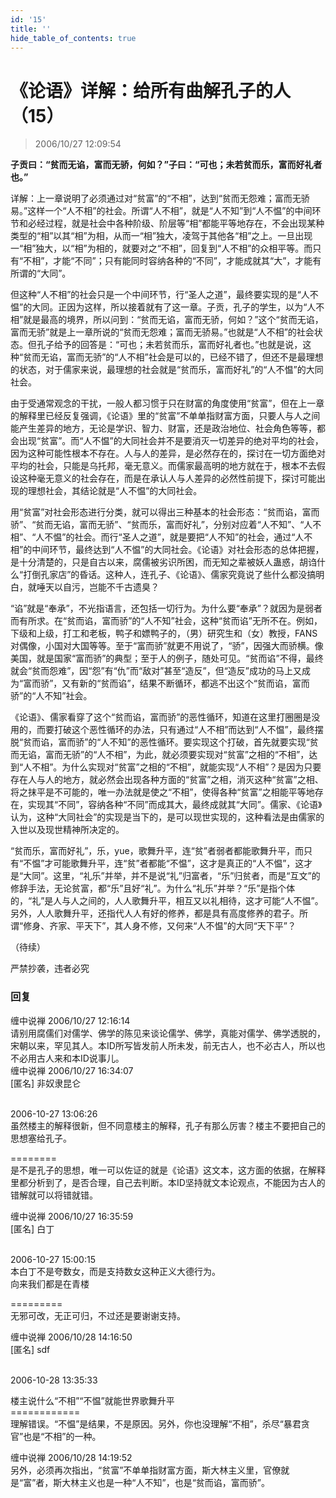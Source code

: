 ```yaml
---
id: '15'
title: ''
hide_table_of_contents: true
---
```


# 《论语》详解：给所有曲解孔子的人（15）

> 2006/10/27 12:09:54

**子贡曰：“贫而无谄，富而无骄，何如？”子曰：“可也；未若贫而乐，富而好礼者也。”**
 
详解：上一章说明了必须通过对“贫富”的“不相”，达到“贫而无怨难；富而无骄易。”这样一个“人不相”的社会。所谓“人不相”，就是“人不知”到“人不愠”的中间环节和必经过程，就是社会中各种阶级、阶层等“相”都能平等地存在，不会出现某种类型的“相”以其“相”为相，从而一“相”独大，凌驾于其他各“相”之上。一旦出现一“相”独大，以“相”为相的，就要对之“不相”，回复到“人不相”的众相平等。而只有“不相”，才能“不同”；只有能同时容纳各种的“不同”，才能成就其“大”，才能有所谓的“大同”。
 
但这种“人不相”的社会只是一个中间环节，行“圣人之道”，最终要实现的是“人不愠”的大同。正因为这样，所以接着就有了这一章。子贡，孔子的学生，以为“人不相”就是最高的境界，所以问到：“贫而无谄，富而无骄，何如？”这个“贫而无谄，富而无骄”就是上一章所说的“贫而无怨难；富而无骄易。”也就是“人不相”的社会状态。但孔子给予的回答是：“可也；未若贫而乐，富而好礼者也。”也就是说，这种“贫而无谄，富而无骄”的“人不相”社会是可以的，已经不错了，但还不是最理想的状态，对于儒家来说，最理想的社会就是“贫而乐，富而好礼”的“人不愠”的大同社会。

由于受通常观念的干扰，一般人都习惯于只在财富的角度使用“贫富”，但在上一章的解释里已经反复强调，《论语》里的“贫富”不单单指财富方面，只要人与人之间能产生差异的地方，无论是学识、智力、财富，还是政治地位、社会角色等等，都会出现“贫富”。而“人不愠”的大同社会并不是要消灭一切差异的绝对平均的社会，因为这种可能性根本不存在。人与人的差异，是必然存在的，探讨在一切方面绝对平均的社会，只能是乌托邦，毫无意义。而儒家最高明的地方就在于，根本不去假设这种毫无意义的社会存在，而是在承认人与人差异的必然性前提下，探讨可能出现的理想社会，其结论就是“人不愠”的大同社会。

用“贫富”对社会形态进行分类，就可以得出三种基本的社会形态：“贫而谄，富而骄”、“贫而无谄，富而无骄”、“贫而乐，富而好礼”，分别对应着“人不知”、“人不相”、“人不愠”的社会。而行“圣人之道”，就是要把“人不知”的社会，通过“人不相”的中间环节，最终达到“人不愠”的大同社会。《论语》对社会形态的总体把握，是十分清楚的，只是自古以来，腐儒被劣识所困，而无知之辈被妖人蛊惑，胡诌什么“打倒孔家店”的昏话。这种人，连孔子、《论语》、儒家究竟说了些什么都没搞明白，就唾天以自污，岂能不千古遗臭？

“谄”就是“奉承”，不光指语言，还包括一切行为。为什么要“奉承”？就因为是弱者而有所求。在“贫而谄，富而骄”的“人不知”社会，这种“贫而谄”无所不在。例如，下级和上级，打工和老板，鸭子和嫖鸭子的，（男）研究生和（女）教授，FANS对偶像，小国对大国等等。至于“富而骄”就更不用说了，“骄”，因强大而骄横。像美国，就是国家“富而骄”的典型；至于人的例子，随处可见。“贫而谄”不得，最终就会“贫而怨难”，因“怨”有“仇”而“敌对”甚至“造反”，但“造反”成功的马上又成为“富而骄”，又有新的“贫而谄”，结果不断循环，都逃不出这个“贫而谄，富而骄”的“人不知”社会。

《论语》、儒家看穿了这个“贫而谄，富而骄”的恶性循环，知道在这里打圈圈是没用的，而要打破这个恶性循环的办法，只有通过“人不相”而达到“人不愠”，最终摆脱“贫而谄，富而骄”的“人不知”的恶性循环。要实现这个打破，首先就要实现“贫而无谄，富而无骄”的“人不相”，为此，就必须要实现对“贫富”之相的“不相”，达到“人不相”。为什么实现对“贫富”之相的“不相”，就能实现“人不相”？是因为只要存在人与人的地方，就必然会出现各种方面的“贫富”之相，消灭这种“贫富”之相、将之抹平是不可能的，唯一办法就是使之“不相”，使得各种“贫富”之相能平等地存在，实现其“不同”，容纳各种“不同”而成其大，最终成就其“大同”。儒家、《论语》认为，这种“大同社会”的实现是当下的，是可以现世实现的，这种看法是由儒家的入世以及现世精神所决定的。

“贫而乐，富而好礼”，乐，yue，歌舞升平，连“贫”者弱者都能歌舞升平，而只有“不愠”才可能歌舞升平，连“贫”者都能“不愠”，这才是真正的“人不愠”，这才是“大同”。这里，“礼乐”并举，并不是说“礼”归富者，“乐”归贫者，而是“互文”的修辞手法，无论贫富，都“乐”且好“礼”。为什么“礼乐”并举？“乐”是指个体的，“礼”是人与人之间的，人人歌舞升平，相互又以礼相待，这才可能“人不愠”。另外，人人歌舞升平，还指代人人有好的修养，都是具有高度修养的君子。所谓“修身、齐家、平天下”，其人身不修，又何来“人不愠”的大同“天下平”？

（待续）

<div style={{fontSize: 'xx-large', fontWeight: 'bold', textAlign: 'center'}}>
严禁抄袭，违者必究
</div>

### 回复

<div class='blog-comment'>
<span class='blog-comment-chan'>缠中说禅</span> 2006/10/27 12:16:14<br/>
请别用腐儒们对儒学、佛学的陈见来谈论儒学、佛学，真能对儒学、佛学透脱的，宋朝以来，罕见其人。本ID所写皆发前人所未发，前无古人，也不必古人，所以也不必用古人来和本ID说事儿。
</div>

<div class='blog-comment'>
<span class='blog-comment-chan'>缠中说禅</span> 2006/10/27 16:34:07<br/>
[匿名] 非奴隶昆仑 <br/><br/>

 
2006-10-27 13:06:26 <br/>
虽然楼主的解释很新，但不同意楼主的解释，孔子有那么厉害？楼主不要把自己的思想塞给孔子。

========<br/>
是不是孔子的思想，唯一可以佐证的就是《论语》这文本，这方面的依据，在解释里都分析到了，是否合理，自己去判断。本ID坚持就文本论观点，不能因为古人的错解就可以将错就错。
</div>

<div class='blog-comment'>
<span class='blog-comment-chan'>缠中说禅</span> 2006/10/27 16:35:59<br/>
[匿名] 白丁 <br/><br/>

 
2006-10-27 15:00:15 <br/>
本白丁不是夸数女，而是支持数女这种正义大德行为。<br/>
向来我们都是在青楼 
 
=========<br/>
无邪可改，无正可归，不过还是要谢谢支持。
</div>

<div class='blog-comment'>
<span class='blog-comment-chan'>缠中说禅</span> 2006/10/28 14:16:50<br/>
[匿名] sdf <br/><br/>

2006-10-28 13:35:33 <br/>

楼主说什么“不相”“不愠”就能世界歌舞升平<br/>
============<br/>
理解错误。“不愠”是结果，不是原因。另外，你也没理解“不相”，杀尽“暴君贪官”也是“不相”的一种。
</div>

<div class='blog-comment'>
<span class='blog-comment-chan'>缠中说禅</span> 2006/10/28 14:19:52<br/>
另外，必须再次指出，“贫富”不单单指财富方面，斯大林主义里，官僚就是“富”者，斯大林主义也是一种“人不知”，也是“贫而谄，富而骄”。
</div>